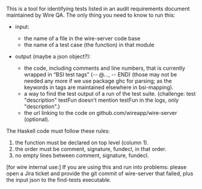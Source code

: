 This is a tool for identifying tests listed in an audit requirements
document maintained by Wire QA.  The only thing you need to know to
run this:

* input:
    * the name of a file in the wire-server code base
    * the name of a test case (the function) in that module

* output (maybe a json object?):
    * the code, including comments and line numbers, that is currently wrapped in “BSI test tags” (-- @..., -- END) (those may not be needed any more if we use package ghc for parsing; as the keywords in tags are maintained elsewhere in bsi-mapping).
    * a way to find the test output of a run of the test suite.  (challenge: test "description" testFun doesn’t mention testFun in the logs, only "description".)
    * the url linking to the code on github.com/wireapp/wire-server (optional).

The Haskell code must follow these rules:

1. the function must be declared on top level (column 1).
2. the order must be comment, signature, fundecl, in that order.
3. no empty lines between comment, signature, fundecl.

[for wire internal use:] If you are using this and run into problems:
please open a Jira ticket and provide the git commit of wire-server
that failed, plus the input json to the find-tests executable.
